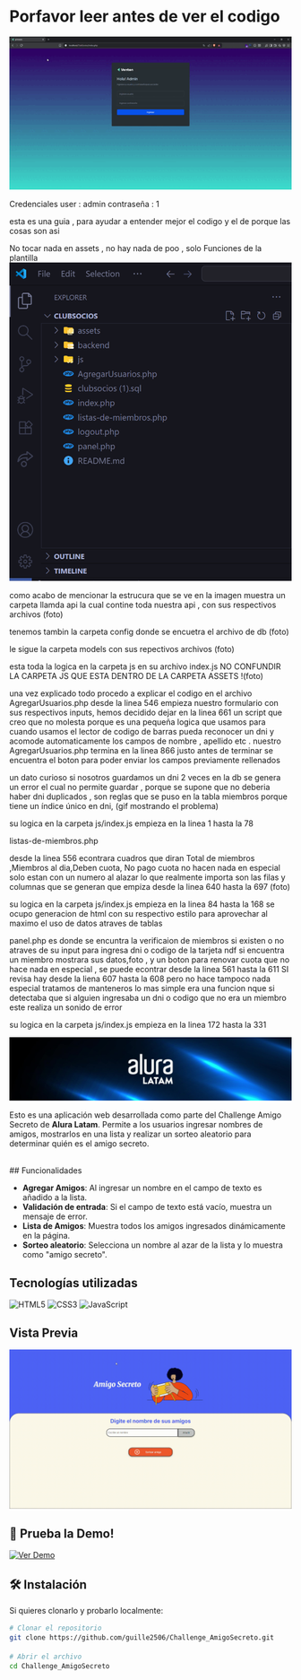 # Porfavor leer antes de ver el codigo 

![App Screenshot](assets/images/readme/ini.gif)

Credenciales user : admin contraseña : 1

esta es una guia , para ayudar a entender mejor el codigo y el de porque las cosas son asi 

No tocar nada en assets , no hay nada de poo , solo Funciones de la plantilla 
![App Screenshot](assets/images/readme/estructura.png)

como acabo de mencionar la estrucura que se ve en la imagen muestra un carpeta llamda api la cual contine toda nuestra api , con sus respectivos archivos (foto)

tenemos tambin la carpeta config donde se encuetra el archivo de db (foto)

le sigue la carpeta models con sus repectivos archivos (foto)

esta toda la logica en la carpeta js en su archivo index.js NO CONFUNDIR LA CARPETA JS QUE ESTA DENTRO DE LA CARPETA ASSETS !(foto)


una vez explicado todo procedo a explicar el codigo en el archivo AgregarUsuarios.php  desde la linea 546 empieza nuestro formulario con sus respectivos inputs, hemos decidido dejar en la linea 661 un script que creo que no molesta porque es una pequeña logica
que usamos para cuando usamos el lector de codigo de barras pueda reconocer un dni y acomode automaticamente los campos de nombre , apellido etc . nuestro AgregarUsuarios.php termina en la linea 866 justo antes de terminar se encuentra el boton para poder enviar los campos previamente rellenados 

un dato curioso si nosotros guardamos un dni 2 veces en la db se genera un error el cual no permite guardar , porque se supone que no deberia haber dni duplicados , son reglas que se puso en  la tabla miembros porque tiene  un índice único en dni, (gif mostrando el problema)

su logica en la carpeta js/index.js  empieza en la linea 1 hasta la 78 


listas-de-miembros.php

desde la linea 556 econtrara cuadros que diran  Total de miembros ,Miembros al dia,Deben cuota, No pago cuota no hacen nada en especial solo estan con un numero al alazar lo que realmente importa son las filas y columnas que se generan que empiza desde la linea 640 hasta la 697 (foto)


su logica en la carpeta js/index.js  empieza en la linea 84 hasta la 168 se ocupo generacion de html con su respectivo estilo para aprovechar al maximo el uso de datos atraves de tablas 

panel.php
es donde se encuntra la verificaion de miembros si existen o no atraves de su input para ingresa dni o codigo de la tarjeta ndf
si encuentra un miembro mostrara sus datos,foto , y un boton para renovar cuota que no hace nada en especial , se puede econtrar desde la linea 561 hasta la 611  SI revisa hay         desde la liena 607 hasta la 608 pero no hace tampoco nada especial tratamos de manteneros lo mas simple era una funcion nque si detectaba que si alguien ingresaba un dni o codigo que no era un miembro  este realiza un sonido de error                                <!-- Sonido de error -->
                                        <audio id="audio-error" src="assets/sounds/error.mp3" preload="auto"></audio>
                                        
su logica en la carpeta js/index.js  empieza en la linea 172 hasta la 331 






![App Screenshot](assets/AluraLatam.jpeg)

Esto es una aplicación web desarrollada como parte del Challenge Amigo Secreto de **Alura Latam**.
Permite a los usuarios ingresar nombres de amigos, mostrarlos en una lista y realizar un sorteo aleatorio para determinar quién es el amigo secreto.

<br>
##  Funcionalidades

- **Agregar Amigos**: Al ingresar un nombre en el campo de texto  es añadido a la lista.
- **Validación de entrada**: Si el campo de texto está vacío, muestra un mensaje de error.
- **Lista de Amigos**: Muestra todos los amigos ingresados dinámicamente en la página.
- **Sorteo aleatorio**: Selecciona un nombre al azar de la lista y lo muestra como "amigo secreto".

##  Tecnologías utilizadas

![HTML5](https://img.shields.io/badge/HTML5-E34F26?style=for-the-badge&logo=html5&logoColor=white)
![CSS3](https://img.shields.io/badge/CSS3-1572B6?style=for-the-badge&logo=css3&logoColor=white)
![JavaScript](https://img.shields.io/badge/JavaScript-F7DF1E?style=for-the-badge&logo=javascript&logoColor=black)

 
##  Vista Previa
![App Screenshot](assets/demostracion.gif)


## 🚀 Prueba la Demo!
[![Ver Demo](https://img.shields.io/badge/🌐%20Ver%20Demo-000?style=for-the-badge)](https://guille2506.github.io/Challenge_AmigoSecreto/)


## 🛠 Instalación 

Si quieres clonarlo y probarlo localmente:

 ```bash
# Clonar el repositorio
git clone https://github.com/guille2506/Challenge_AmigoSecreto.git

# Abrir el archivo
cd Challenge_AmigoSecreto
